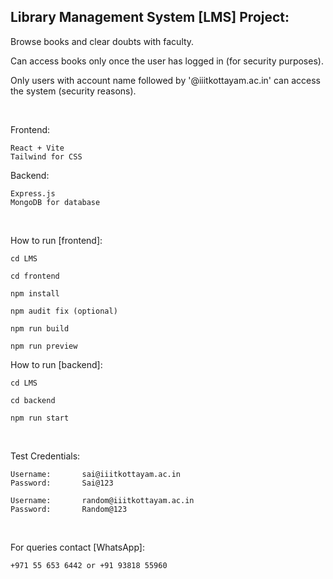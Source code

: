 ## Library Management System [LMS] Project:

  Browse books and clear doubts with faculty.

  Can access books only once the user has logged in (for security purposes).

  Only users with account name followed by '@iiitkottayam.ac.in' can access the system (security reasons).

<br>

Frontend:
    
    React + Vite
    Tailwind for CSS

Backend:

    Express.js
    MongoDB for database

<br>

How to run [frontend]:

    cd LMS

    cd frontend

    npm install

    npm audit fix (optional)

    npm run build

    npm run preview


How to run [backend]:

    cd LMS

    cd backend

    npm run start

<br>

Test Credentials:

    Username:       sai@iiitkottayam.ac.in
    Password:       Sai@123

    Username:       random@iiitkottayam.ac.in
    Password:       Random@123

<br>

For queries contact [WhatsApp]:

    +971 55 653 6442 or +91 93818 55960
